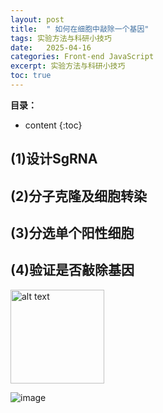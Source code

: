 ```yaml
---
layout: post
title:  " 如何在细胞中敲除一个基因"
tags: 实验方法与科研小技巧
date:   2025-04-16
categories: Front-end JavaScript
excerpt: 实验方法与科研小技巧
toc: true
---
```



**目录：**

* content
{:toc}

## (1)设计SgRNA



## (2)分子克隆及细胞转染



## (3)分选单个阳性细胞



## (4)验证是否敲除基因


<img src="https://github.com/user-attachments/assets/e6768495-de6e-4547-a5ec-5376613562f5" alt="alt text" width="150">


![image](https://github.com/user-attachments/assets/e6768495-de6e-4547-a5ec-5376613562f5)

